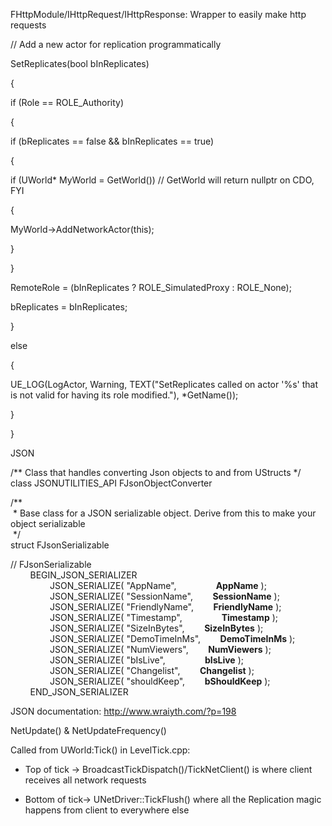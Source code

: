FHttpModule/IHttpRequest/IHttpResponse: Wrapper to easily make http requests

// Add a new actor for replication programmatically

SetReplicates(bool bInReplicates)

{

if (Role == ROLE_Authority)

{

if (bReplicates == false && bInReplicates == true)

{

if (UWorld\* MyWorld = GetWorld()) // GetWorld will return nullptr on CDO, FYI

{

MyWorld->AddNetworkActor(this);

}

}

RemoteRole = (bInReplicates ? ROLE_SimulatedProxy : ROLE_None);

bReplicates = bInReplicates;

}

else

{

UE_LOG(LogActor, Warning, TEXT("SetReplicates called on actor '%s' that is not valid for having its role modified."), \*GetName());

}

}

JSON

/\*\* Class that handles converting Json objects to and from UStructs \*/  
class JSONUTILITIES_API FJsonObjectConverter

/\*\*  
 \* Base class for a JSON serializable object. Derive from this to make your object serializable  
 \*/  
struct FJsonSerializable

// FJsonSerializable  
        BEGIN_JSON_SERIALIZER  
                JSON_SERIALIZE( "AppName",                **AppName** );  
                JSON_SERIALIZE( "SessionName",        **SessionName** );  
                JSON_SERIALIZE( "FriendlyName",        **FriendlyName** );  
                JSON_SERIALIZE( "Timestamp",                **Timestamp** );  
                JSON_SERIALIZE( "SizeInBytes",        **SizeInBytes** );  
                JSON_SERIALIZE( "DemoTimeInMs",        **DemoTimeInMs** );  
                JSON_SERIALIZE( "NumViewers",        **NumViewers** );  
                JSON_SERIALIZE( "bIsLive",                **bIsLive** );  
                JSON_SERIALIZE( "Changelist",        **Changelist** );  
                JSON_SERIALIZE( "shouldKeep",        **bShouldKeep** );  
        END_JSON_SERIALIZER

JSON documentation: <http://www.wraiyth.com/?p=198>

NetUpdate() & NetUpdateFrequency()

Called from UWorld:Tick() in LevelTick.cpp:

- Top of tick -> BroadcastTickDispatch()/TickNetClient() is where client receives all network requests


- Bottom of tick-> UNetDriver::TickFlush() where all the Replication magic happens from client to everywhere else
